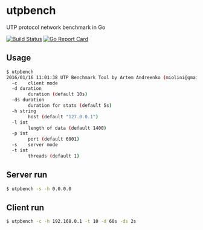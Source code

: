 # utpbench
UTP protocol network benchmark in Go

[![Build Status](https://travis-ci.org/miolini/utpbench.svg)](https://travis-ci.org/miolini/utpbench.svg) [![Go Report Card](http://goreportcard.com/badge/miolini/utpbench)](http://goreportcard.com/report/miolini/utpbench)

## Usage

```bash
$ utpbench
2016/01/16 11:01:38 UTP Benchmark Tool by Artem Andreenko (miolini@gmail.com)
  -c	client mode
  -d duration
    	duration (default 10s)
  -ds duration
    	duration for stats (default 5s)
  -h string
    	host (default "127.0.0.1")
  -l int
    	length of data (default 1400)
  -p int
    	port (default 6001)
  -s	server mode
  -t int
    	threads (default 1)
```
    	
## Server run

```bash
$ utpbench -s -h 0.0.0.0
```

## Client run
```bash
$ utpbench -c -h 192.168.0.1 -t 10 -d 60s -ds 2s
```
